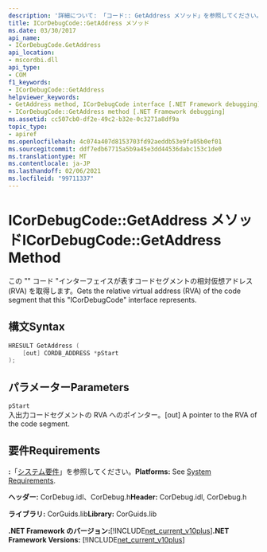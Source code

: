 ```yaml
---
description: '詳細について: 「コード:: GetAddress メソッド」を参照してください。'
title: ICorDebugCode::GetAddress メソッド
ms.date: 03/30/2017
api_name:
- ICorDebugCode.GetAddress
api_location:
- mscordbi.dll
api_type:
- COM
f1_keywords:
- ICorDebugCode::GetAddress
helpviewer_keywords:
- GetAddress method, ICorDebugCode interface [.NET Framework debugging]
- ICorDebugCode::GetAddress method [.NET Framework debugging]
ms.assetid: cc507cb0-df2e-49c2-b32e-0c3271a8df9a
topic_type:
- apiref
ms.openlocfilehash: 4c074a407d8153703fd92aeddb53e9fa05b0ef01
ms.sourcegitcommit: ddf7edb67715a5b9a45e3dd44536dabc153c1de0
ms.translationtype: MT
ms.contentlocale: ja-JP
ms.lasthandoff: 02/06/2021
ms.locfileid: "99711337"
---
```

# <a name="icordebugcodegetaddress-method"></a><span data-ttu-id="31855-103">ICorDebugCode::GetAddress メソッド</span><span class="sxs-lookup"><span data-stu-id="31855-103">ICorDebugCode::GetAddress Method</span></span>

<span data-ttu-id="31855-104">この "" コード "インターフェイスが表すコードセグメントの相対仮想アドレス (RVA) を取得します。</span><span class="sxs-lookup"><span data-stu-id="31855-104">Gets the relative virtual address (RVA) of the code segment that this "ICorDebugCode" interface represents.</span></span>  
  
## <a name="syntax"></a><span data-ttu-id="31855-105">構文</span><span class="sxs-lookup"><span data-stu-id="31855-105">Syntax</span></span>  
  
```cpp  
HRESULT GetAddress (  
    [out] CORDB_ADDRESS *pStart  
);  
```  
  
## <a name="parameters"></a><span data-ttu-id="31855-106">パラメーター</span><span class="sxs-lookup"><span data-stu-id="31855-106">Parameters</span></span>  

 `pStart`  
 <span data-ttu-id="31855-107">入出力コードセグメントの RVA へのポインター。</span><span class="sxs-lookup"><span data-stu-id="31855-107">[out] A pointer to the RVA of the code segment.</span></span>  
  
## <a name="requirements"></a><span data-ttu-id="31855-108">要件</span><span class="sxs-lookup"><span data-stu-id="31855-108">Requirements</span></span>  

 <span data-ttu-id="31855-109">**:**「[システム要件](../../get-started/system-requirements.md)」を参照してください。</span><span class="sxs-lookup"><span data-stu-id="31855-109">**Platforms:** See [System Requirements](../../get-started/system-requirements.md).</span></span>  
  
 <span data-ttu-id="31855-110">**ヘッダー:** CorDebug.idl、CorDebug.h</span><span class="sxs-lookup"><span data-stu-id="31855-110">**Header:** CorDebug.idl, CorDebug.h</span></span>  
  
 <span data-ttu-id="31855-111">**ライブラリ:** CorGuids.lib</span><span class="sxs-lookup"><span data-stu-id="31855-111">**Library:** CorGuids.lib</span></span>  
  
 <span data-ttu-id="31855-112">**.NET Framework のバージョン:**[!INCLUDE[net_current_v10plus](../../../../includes/net-current-v10plus-md.md)]</span><span class="sxs-lookup"><span data-stu-id="31855-112">**.NET Framework Versions:** [!INCLUDE[net_current_v10plus](../../../../includes/net-current-v10plus-md.md)]</span></span>
